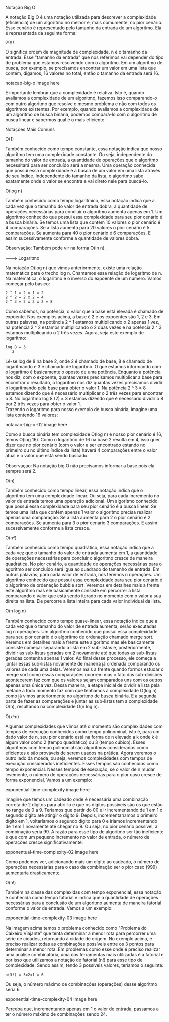 Notação Big O

A notação Big O é uma notação utilizada para descrever a complexidade (eficiência) de um algoritmo no melhor e, mais comumente, no pior cenário. Esse cenário é representado pelo tamanho da entrada de um algoritmo. Ela é representada da seguinte forma:

	O(n)
	
O significa ordem de magnitude de complexidade. n é o tamanho da entrada.
Esse "tamanho da entrada" que nos referimos vai depender do tipo de problema que estamos resolvendo com o algoritmo. Em um algoritmo de busca, por exemplo, se precisamos encontrar um valor em uma lista que contém, digamos, 16 valores no total, então o tamanho da entrada será 16.

notacao-big-o image here

É importante lembrar que a complexidade é relativa. Isto é, quando avaliamos a complexidade de um algoritmo, fazemos isso comparando-o com outro algoritmo que resolve o mesmo problema e não com todos os algoritmos existentes. Por exemplo, quando avaliamos a complexidade de um algoritmo de busca binária, podemos compará-lo com o algoritmo de busca linear e sabermos qual é o mais eficiente.

Notações Mais Comuns

O(1)

Também conhecido como tempo constante, essa notação indica que nosso algoritmo tem uma complexidade constante. Ou seja, independente do tamanho do valor de entrada, a quantidade de operações que o algoritmo necessitará para ser concluído será a mesma.
Uma operação conhecida que possui essa complexidade é a busca de um valor em uma lista através de seu índice. Independente do tamanho da lista, o algoritmo sabe exatamente onde o valor se encontra e vai direto nele para buscá-lo.

O(log n)

Também conhecido como tempo logarítmico, essa notação indica que a cada vez que o tamanho do valor de entrada dobra, a quantidade de operações necessárias para concluir o algoritmo aumenta apenas em 1.
Um algoritmo conhecido que possui essa complexidade para seu pior cenário é a busca binária. Se temos uma lista que contém 10 valores o pior cenário é 4 comparações. Se a lista aumenta para 20 valores o pior cenário é 5 comparações. Se aumenta para 40 o pior cenário é 6 comparações. E assim sucessivamente conforme a quantidade de valores dobra.

Observação: Também pode vir na forma O(ln n).

---> Logaritmo

Na notação O(log n) que vimos anteriormente, existe uma relação matemática para o trecho log n. Chamamos essa relação de logaritmo de n.
Na matemática, o logaritmo é o inverso do expoente de um número. Vamos começar pelo básico:

	2 ^ 1 = 2 x 1 = 2
	2 ^ 2 = 2 x 2 = 4
	2 ^ 3 = 2 x 2 x 2 = 8
	
Como sabemos, na potência, o valor que a base está elevada é chamado de expoente. Nos exemplos acima, a base é 2 e os expoentes são 1, 2 e 3. Em outras palavras, na potência 2 ^ 1 estamos multiplicando o 2 apenas 1 vez, na potência 2 ^ 2 estamos multiplicando o 2 duas vezes e na potência 2 ^ 3 estamos multiplicando o 2 três vezes.
Agora, veja este exemplo de logaritmo:

	log 8 = 3
	   2

Lê-se log de 8 na base 2, onde 2 é chamado de base, 8 é chamado de logaritmando e 3 é chamado de logaritmo.
O que estamos informando com o logaritmo é basicamente o oposto de uma potência. Enquanto a potência nos diz, com o expoente, quantas vezes precisamos multiplicar a base para encontrar o resultado, o logaritmo nos diz quantas vezes precisamos dividir o logaritmando pela base para obter o valor 1. Na potência 2 ^ 3 = 8 estamos dizendo que é necessário multiplicar o 2 três vezes para encontrar o 8. No logaritmo log 8 (2) = 3 estamos dizendo que é necessário dividir o 8 por 2 três vezes para obter o valor 1.																	    
Trazendo o logaritmo para nosso exemplo de busca binária, imagine uma lista contendo 16 valores:

notacao-big-o-02 image here

Como a busca binária tem complexidade O(log n) e nosso pior cenário é 16, temos O(log 16). Como o logaritmo de 16 na base 2 resulta em 4, isso quer dizer que no pior cenário (com o valor a ser encontrado estando no primeiro ou no último índice da lista) haverá 4 comparações entre o valor atual e o valor que está sendo buscado.
													        
Observaçao: Na notação big O não precisamos informar a base pois ela sempre será 2.

O(n)

Também conhecido como tempo linear, essa notação indica que o algoritmo tem uma complexidade linear. Ou seja, para cada incremento no valor de entrada temos uma operação adicional.
Um algoritmo conhecido que possui essa complexidade para seu pior cenário é a busca linear. Se temos uma lista que contém apenas 1 valor o algoritmo precisa realizar apenas uma comparação. Se a lista aumenta para 2 o pior cenário é 2 comparações. Se aumenta para 3 o pior cenário 3 comparações. E assim sucessivamente conforme a lista cresce.

O(n²)

Também conhecido como tempo quadrático, essa notação indica que a cada vez que o tamanho do valor de entrada aumenta em 1, a quantidade de operações necessárias para concluir o algoritmo cresce de maneira quadrática. No pior cenário, a quantidade de operações necessárias para o agoritmo ser concluído será igua ao quadrado do tamanho de entrada. Em outras palavras, para cada valor de entrada, nós teremos n operações.
Um algoritmo conhecido que possui essa complexidade para seu pior cenário é o algoritmo de ordenação bubble sort. Veremos em detalhes mais a frente este algoritmo mas ele basicamente consiste em percorrer a lista comparando o valor que está sendo iterado no momento com o valor a sua direita na lista. Ele percorre a lista inteira para cada valor individual da lista.

O(n log n)

Também conhecido como tempo quase-linear, essa notação indica que a cada vez que o tamanho do valor de entrada aumenta, serão executadas log n operações.
Um algoritmo conhecido que possui essa complexidade para seu pior cenário é o algoritmo de ordenação chamado merge sort. Veremos em detalhes mais a frente este algoritmo mas ele basicamente consiste começar separando a lista em 2 sub-listas e, posteriormente, dividir as sub-listas geradas em 2 novamente até que todas as sub-listas geradas contenha apenas 1 valor. Ao final desse processo, ele começa a juntar essas sub-listas novamente de maneira já ordenada comparando os valores de cada uma delas. Veremos mais a frente quando formos estudar o merge sort como essas comparações ocorrem mas o fato das sub-divisões acontecerem faz com que os valores sejam comparados uns com os outros apenas uma única vez. Dessa maneira, a etapa inicial de dividir a lista pela metade a todo momento faz com que tenhamos a complexidade O(log n) como já vimos anteriormente no algoritmo de busca binária. E a segunda parte de fazer as comparações e juntar as sub-listas tem a complexidade O(n), resultando na complexidade O(n log n).

O(x^n)

Algumas complexidades que vimos até o momento são complexidades com tempos de execução conhecidos como tempo polinominal, isto é, para um dado valor de n, seu pior cenário está na forma de n elevado a k onde k é algum valor como 2 (tempo quadrático) ou 3 (tempo cúbico). Esses algoritmos com tempo polinomial são algoritmos considerados como eficientes e são prováveis de serem usados na prática.
Agora veremos o outro lado da moeda, ou seja, veremos complexidades com tempos de execução considerados ineficientes. Esses tempos são conhecidos como tempo exponencial. Nesses tempos de execução, se o valor de n mudar levemente, o número de operações necessárias para o pior caso cresce de forma exponencial. Vamos a um exemplo:

exponential-time-complexity image here

Imagine que temos um cadeado onde é necessária uma combinação correta de 2 dígitos para abri-lo e que os dígitos possíveis são os que estão no range de 0 a 9. Teríamos que partir do 00 e ir incrementando de 1 em 1 o segundo dígito até atingir o dígito 9. Depois, incrementaríamos o primeiro dígito em 1, voltaríamos o segundo dígito para 0 e íriamos incrementando de 1 em 1 novamente até chegar no 9. Ou seja, no pior cenário possível, a combinação seria 99.
A razão para esse tipo de algoritmo ser tão ineficiente é que com um pequeno incremento no valor de entrada, o número de operações cresce significativamente:

exponentual-time-complexity-02 image here

Como podemos ver, adicionando mais um dígito ao cadeado, o número de operações necessárias para o caso da combinação ser o pior caso (999) aumentaria drasticamente.

O(n!)

Também na classe das complexidas com tempo exponencial, essa notação é conhecida como tempo fatorial e indica que a quantidade de operações necessárias para a conclusão de um algoritmo aumenta de maneira fatorial conforme o valor de entrada. Vamos a um exemplo:

exponential-time-complexity-03 image here

Na imagem acima temos o problema conhecido como "Problema do Caixeiro Viajante" que tenta determinar a menor rota para percorrer uma série de cidades, retornando à cidade de origem. No exemplo acima, é preciso realizar todas as combinações possíveis entre os 3 pontos para determinar a menor rota. Em problemas como esse onde é preciso realizar uma análise combinatória, uma das ferramentas mais utilizadas é a fatorial e por isso que utilizamos a notação de fatorial (n!) para esse tipo de complexidade. Sendo assim, tendo 3 possíveis valores, teríamos o seguinte:

	o(3!) = 3x2x1 = 6
	
Ou seja, o número máximo de combinações (operações) desse algoritmo seria 6.

exponential-time-complexity-04 image here

Perceba que, incrementando apenas em 1 o valor de entrada, passamos a ter o número máximo de combinações sendo 24.
